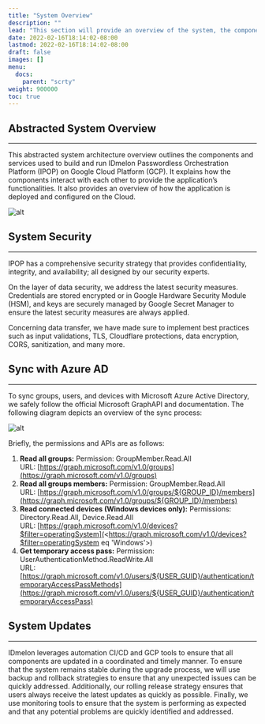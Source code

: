 ```yaml
---
title: "System Overview"
description: ""
lead: "This section will provide an overview of the system, the components that make up the system, and the key components for IT managers. It worth mentioning that the system is designed to be intuitive and user-friendly and can be tailored for any business with any size. IDmelon is built on a robust and scalable cloud infrastructure, using the latest security standards and technologies (such as Google HSM) to ensure the highest levels of data protection and privacy. IDmelon offers a wide range of services and integrations, including single sign-on, Azure AD integration, user management, and access control as well as its main service that enables FIDO in many environments; whether it is on-premise or cloud based. It is also designed to be highly scalable and customizable for enterprise organizations, allowing us to easily adapt it to their infrastructure and environments needs."
date: 2022-02-16T18:14:02-08:00
lastmod: 2022-02-16T18:14:02-08:00
draft: false
images: []
menu:
  docs:
    parent: "scrty"
weight: 900000
toc: true
---
```


## Abstracted System Overview

---

This abstracted system architecture overview outlines the components and services used to build and run IDmelon
Passwordless Orchestration Platform (IPOP) on Google Cloud Platform (GCP). It explains how the components interact with
each other to provide the application’s functionalities. It also provides an overview of how the application is deployed
and configured on the Cloud.

![alt](/images/vendor/Security/Security_5.png)

## System Security

---

IPOP has a comprehensive security strategy that provides confidentiality, integrity, and availability; all designed by
our security experts.

On the layer of data security, we address the latest security measures. Credentials are stored encrypted or in Google
Hardware Security Module (HSM), and keys are securely managed by Google Secret Manager to ensure the latest security
measures are always applied.

Concerning data transfer, we have made sure to implement best practices such as input validations, TLS, Cloudflare
protections, data encryption, CORS, sanitization, and many more.

## Sync with Azure AD

---

To sync groups, users, and devices with Microsoft Azure Active Directory, we safely follow the official Microsoft
GraphAPI and documentation. The following diagram depicts an overview of the sync process:

![alt](/images/vendor/Security/Security_6.png)

Briefly, the permissions and APIs are as follows:

1. **Read all groups:** Permission: GroupMember.Read.All\
   URL: [https://graph.microsoft.com/v1.0/groups](https://graph.microsoft.com/v1.0/groups)
2. **Read all groups members:** Permission: GroupMember.Read.All\
   URL: [https://graph.microsoft.com/v1.0/groups/${GROUP_ID}/members](https://graph.microsoft.com/v1.0/groups/${GROUP_ID}/members)
3. **Read connected devices (Windows devices only):** Permissions: Directory.Read.All, Device.Read.All\
   URL: [https://graph.microsoft.com/v1.0/devices?$filter=operatingSystem](<https://graph.microsoft.com/v1.0/devices?$filter=operatingSystem eq 'Windows'>)
4. **Get temporary access pass:** Permission: UserAuthenticationMethod.ReadWrite.All\
   URL: [https://graph.microsoft.com/v1.0/users/${USER_GUID}/authentication/temporaryAccessPassMethods](https://graph.microsoft.com/v1.0/users/${USER_GUID}/authentication/temporaryAccessPass)

## System Updates

---

IDmelon leverages automation CI/CD and GCP tools to ensure that all components are updated in a coordinated and timely
manner. To ensure that the system remains stable during the upgrade process, we will use backup and rollback strategies
to ensure that any unexpected issues can be quickly addressed. Additionally, our rolling release strategy ensures that
users always receive the latest updates as quickly as possible. Finally, we use monitoring tools to ensure that the
system is performing as expected and that any potential problems are quickly identified and addressed.
